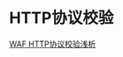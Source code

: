 # HTTP协议校验



[WAF HTTP协议校验浅析](https://www.nsfocus.com.cn/upload/contents/2015/09/2015_09181716331196.pdf)